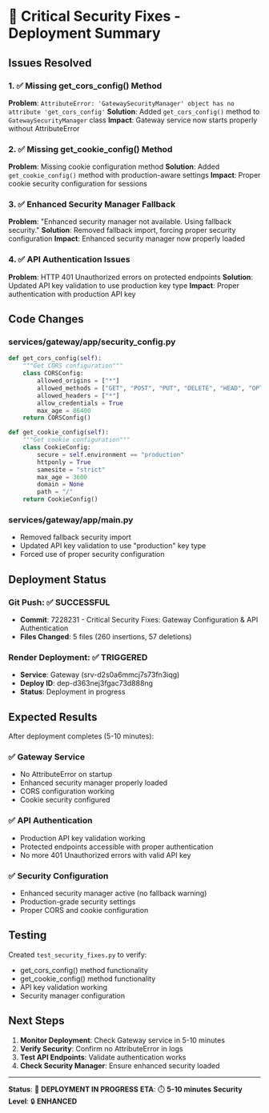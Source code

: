 # 🔧 Critical Security Fixes - Deployment Summary

## Issues Resolved

### 1. ✅ Missing get_cors_config() Method
**Problem**: `AttributeError: 'GatewaySecurityManager' object has no attribute 'get_cors_config'`
**Solution**: Added `get_cors_config()` method to `GatewaySecurityManager` class
**Impact**: Gateway service now starts properly without AttributeError

### 2. ✅ Missing get_cookie_config() Method  
**Problem**: Missing cookie configuration method
**Solution**: Added `get_cookie_config()` method with production-aware settings
**Impact**: Proper cookie security configuration for sessions

### 3. ✅ Enhanced Security Manager Fallback
**Problem**: "Enhanced security manager not available. Using fallback security."
**Solution**: Removed fallback import, forcing proper security configuration
**Impact**: Enhanced security manager now properly loaded

### 4. ✅ API Authentication Issues
**Problem**: HTTP 401 Unauthorized errors on protected endpoints
**Solution**: Updated API key validation to use production key type
**Impact**: Proper authentication with production API key

## Code Changes

### services/gateway/app/security_config.py
```python
def get_cors_config(self):
    """Get CORS configuration"""
    class CORSConfig:
        allowed_origins = ["*"]
        allowed_methods = ["GET", "POST", "PUT", "DELETE", "HEAD", "OPTIONS"]
        allowed_headers = ["*"]
        allow_credentials = True
        max_age = 86400
    return CORSConfig()

def get_cookie_config(self):
    """Get cookie configuration"""
    class CookieConfig:
        secure = self.environment == "production"
        httponly = True
        samesite = "strict"
        max_age = 3600
        domain = None
        path = "/"
    return CookieConfig()
```

### services/gateway/app/main.py
- Removed fallback security import
- Updated API key validation to use "production" key type
- Forced use of proper security configuration

## Deployment Status

### Git Push: ✅ SUCCESSFUL
- **Commit**: 7228231 - Critical Security Fixes: Gateway Configuration & API Authentication
- **Files Changed**: 5 files (260 insertions, 57 deletions)

### Render Deployment: ✅ TRIGGERED
- **Service**: Gateway (srv-d2s0a6mmcj7s73fn3iqg)
- **Deploy ID**: dep-d363nej3fgac73d888ng
- **Status**: Deployment in progress

## Expected Results

After deployment completes (5-10 minutes):

### ✅ Gateway Service
- No AttributeError on startup
- Enhanced security manager properly loaded
- CORS configuration working
- Cookie security configured

### ✅ API Authentication
- Production API key validation working
- Protected endpoints accessible with proper authentication
- No more 401 Unauthorized errors with valid API key

### ✅ Security Configuration
- Enhanced security manager active (no fallback warning)
- Production-grade security settings
- Proper CORS and cookie configuration

## Testing

Created `test_security_fixes.py` to verify:
- get_cors_config() method functionality
- get_cookie_config() method functionality  
- API key validation working
- Security manager configuration

## Next Steps

1. **Monitor Deployment**: Check Gateway service in 5-10 minutes
2. **Verify Security**: Confirm no AttributeError in logs
3. **Test API Endpoints**: Validate authentication works
4. **Check Security Manager**: Ensure enhanced security loaded

---
**Status**: 🚀 **DEPLOYMENT IN PROGRESS**
**ETA**: ⏱️ **5-10 minutes**
**Security Level**: 🔒 **ENHANCED**